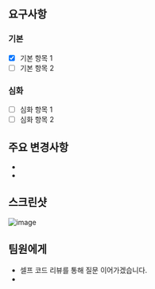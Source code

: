 
## 요구사항

### 기본
- [x] 기본 항목 1
- [ ] 기본 항목 2

### 심화
- [ ] 심화 항목 1
- [ ] 심화 항목 2

## 주요 변경사항
- 
- 

## 스크린샷
![image](이미지url)

## 팀원에게
- 셀프 코드 리뷰를 통해 질문 이어가겠습니다.
- 
